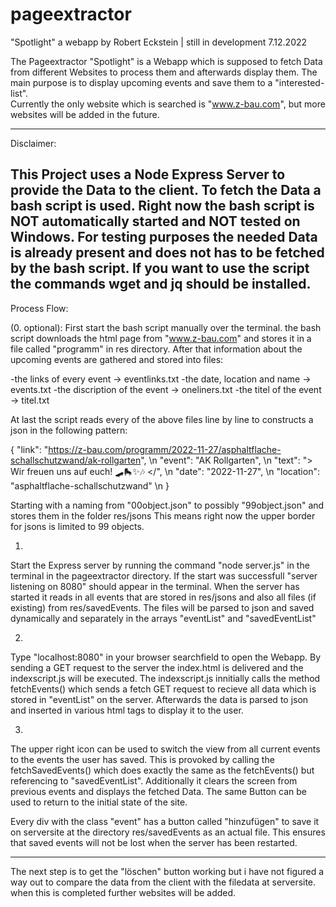 # pageextractor

"Spotlight" a webapp by Robert Eckstein | still in development 7.12.2022

The Pageextractor "Spotlight" is a Webapp which is supposed to fetch Data from different Websites to process them and afterwards display them.
The main purpose is to display upcoming events and save them to a "interested-list".  
Currently the only website which is searched is "www.z-bau.com", but more websites will be added in the future.

---------------
Disclaimer:

This Project uses a Node Express Server to provide the Data to the client. 
To fetch the Data a bash script is used.
Right now the bash script is NOT automatically started and NOT tested on Windows.
For testing purposes the needed Data is already present and does not has to be fetched by the bash script.
If you want to use the script the commands wget and jq should be installed.
---------------

Process Flow:

(0. optional): 
First start the bash script manually over the terminal.
the bash script downloads the html page from "www.z-bau.com" and stores it in a file called "programm" in res directory.
After that information about the upcoming events are gathered and stored into files:

-the links of every event -> eventlinks.txt
-the date, location and name -> events.txt
-the discription of the event -> oneliners.txt
-the titel of the event -> titel.txt

At last the script reads every of the above files line by line to constructs a json in the following pattern:

{
  "link": "https://z-bau.com/programm/2022-11-27/asphaltflache-schallschutzwand/ak-rollgarten", \n
  "event": "AK Rollgarten", \n
  "text": "> Wir freuen uns auf euch! 🛹🛼✨🎶 </", \n
  "date": "2022-11-27", \n
  "location": "asphaltflache-schallschutzwand" \n
}

Starting with a naming from "00object.json" to possibly "99object.json" and stores them in the folder res/jsons
This means right now the upper border for jsons is limited to 99 objects.

1.
Start the Express server by running the command "node server.js" in the terminal in the pageextractor directory.
If the start was successfull "server listening on 8080" should appear in the terminal.
When the server has started it reads in all events that are stored in res/jsons and also all files (if existing) from res/savedEvents.
The files will be parsed to json and saved dynamically and separately in the arrays "eventList" and "savedEventList" 

2.
Type "localhost:8080" in your browser searchfield to open the Webapp.
By sending a GET request to the server the index.html is delivered and the indexscript.js will be executed.
The indexscript.js innitially calls the method fetchEvents() which sends a fetch GET request to recieve all data which is stored in 
"eventList" on the server. Afterwards the data is parsed to json and inserted in various html tags to display it to the user.

3.
The upper right icon can be used to switch the view from all current events to the events the user has saved.
This is provoked by calling the fetchSavedEvents() which does exactly the same as the fetchEvents() but referencing to "savedEventList".
Additionally it clears the screen from previous events and displays the fetched Data.
The same Button can be used to return to the initial state of the site.

Every div with the class "event" has a button called "hinzufügen" to save it on serversite at the directory res/savedEvents as an actual file.
This ensures that saved events will not be lost when the server has been restarted.

---------------
The next step is to get the "löschen" button working but i have not figured a way out to compare the data from the client with the filedata at serversite.
when this is completed further websites will be added.









